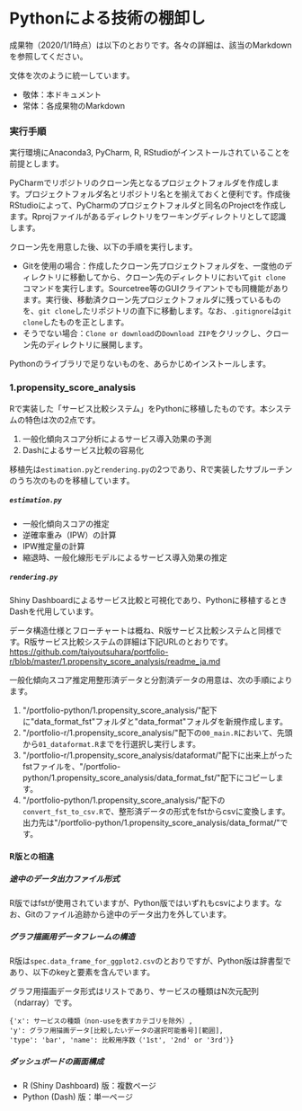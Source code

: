 # Pythonによる技術の棚卸し #
成果物（2020/1/1時点）は以下のとおりです。各々の詳細は、該当のMarkdownを参照してください。

文体を次のように統一しています。
* 敬体：本ドキュメント
* 常体：各成果物のMarkdown

### 実行手順
実行環境にAnaconda3, PyCharm, R, RStudioがインストールされていることを前提とします。

PyCharmでリポジトリのクローン先となるプロジェクトフォルダを作成します。プロジェクトフォルダ名とリポジトリ名とを揃えておくと便利です。作成後RStudioによって、PyCharmのプロジェクトフォルダと同名のProjectを作成します。Rprojファイルがあるディレクトリをワーキングディレクトリとして認識します。

クローン先を用意した後、以下の手順を実行します。
* Gitを使用の場合：作成したクローン先プロジェクトフォルダを、一度他のディレクトリに移動してから、クローン先のディレクトリにおいて`git clone`コマンドを実行します。Sourcetree等のGUIクライアントでも同機能があります。実行後、移動済クローン先プロジェクトフォルダに残っているものを、`git clone`したリポジトリの直下に移動します。なお、`.gitignore`は`git clone`したものを正とします。
* そうでない場合：`Clone or download`の`Download ZIP`をクリックし、クローン先のディレクトリに展開します。  

Pythonのライブラリで足りないものを、あらかじめインストールします。

### 1.propensity_score_analysis
Rで実装した「サービス比較システム」をPythonに移植したものです。本システムの特色は次の2点です。
1. 一般化傾向スコア分析によるサービス導入効果の予測
1. Dashによるサービス比較の容易化

移植先は`estimation.py`と`rendering.py`の2つであり、Rで実装したサブルーチンのうち次のものを移植しています。

##### `estimation.py`
* 一般化傾向スコアの推定
* 逆確率重み（IPW）の計算
* IPW推定量の計算
* 縮退時、一般化線形モデルによるサービス導入効果の推定

##### `rendering.py`
Shiny Dashboardによるサービス比較と可視化であり、Pythonに移植するときDashを代用しています。

データ構造仕様とフローチャートは概ね、R版サービス比較システムと同様です。R版サービス比較システムの詳細は下記URLのとおりです。  
https://github.com/taiyoutsuhara/portfolio-r/blob/master/1.propensity_score_analysis/readme_ja.md

一般化傾向スコア推定用整形済データと分割済データの用意は、次の手順によります。
1. "/portfolio-python/1.propensity_score_analysis/"配下に"data_format_fst"フォルダと"data_format"フォルダを新規作成します。
1. "/portfolio-r/1.propensity_score_analysis/"配下の`00_main.R`において、先頭から`01_dataformat.R`までを行選択し実行します。
1. "/portfolio-r/1.propensity_score_analysis/dataformat/"配下に出来上がったfstファイルを、"/portfolio-python/1.propensity_score_analysis/data_format_fst/"配下にコピーします。
1. "/portfolio-python/1.propensity_score_analysis/"配下の`convert_fst_to_csv.R`で、整形済データの形式をfstからcsvに変換します。出力先は"/portfolio-python/1.propensity_score_analysis/data_format/"です。

#### R版との相違
##### 途中のデータ出力ファイル形式
R版ではfstが使用されていますが、Python版ではいずれもcsvによります。なお、Gitのファイル追跡から途中のデータ出力を外しています。

##### グラフ描画用データフレームの構造
R版は`spec.data_frame_for_ggplot2.csv`のとおりですが、Python版は辞書型であり、以下のkeyと要素を含んでいます。

グラフ用描画データ形式はリストであり、サービスの種類はN次元配列（ndarray）です。
```
{'x': サービスの種類（non-useを表すカテゴリを除外）,
'y': グラフ用描画データ[比較したいデータの選択可能番号][範囲],
'type': 'bar', 'name': 比較用序数（'1st', '2nd' or '3rd'）}
```

##### ダッシュボードの画面構成
* R (Shiny Dashboard) 版：複数ページ
* Python (Dash) 版：単一ページ